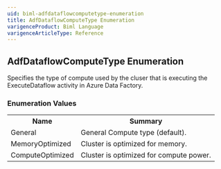 ```yaml
---
uid: biml-adfdataflowcomputetype-enumeration
title: AdfDataflowComputeType Enumeration
varigenceProduct: Biml Language
varigenceArticleType: Reference
---
```


## AdfDataflowComputeType Enumeration<div class="LanguageSummary"><div class ="SummaryItem">Specifies the type of compute used by the cluser that is executing the ExecuteDataflow activity in Azure Data Factory.</div></div><div class="EnumValueGroup">### Enumeration Values<table id="EnumValue" class="MemberList"><tbody><tr><th class="MemberNameColumnHeader">Name</th><th class="MemberSummaryColumnHeader">Summary</th></tr><tr class="cd0"><td class="MemberName">General</td><td class="MemberSummary"><div class ="SummaryItem">General Compute type (default).</div></td></tr><tr class="cd1"><td class="MemberName">MemoryOptimized</td><td class="MemberSummary"><div class ="SummaryItem">Cluster is optimized for memory.</div></td></tr><tr class="cd0"><td class="MemberName">ComputeOptimized</td><td class="MemberSummary"><div class ="SummaryItem">Cluster is optimized for compute power.</div></td></tr></tbody></table></div>